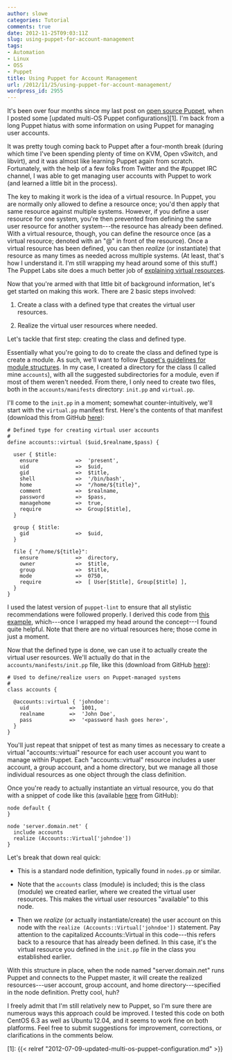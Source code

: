 ```yaml
---
author: slowe
categories: Tutorial
comments: true
date: 2012-11-25T09:03:11Z
slug: using-puppet-for-account-management
tags:
- Automation
- Linux
- OSS
- Puppet
title: Using Puppet for Account Management
url: /2012/11/25/using-puppet-for-account-management/
wordpress_id: 2955
---
```


It's been over four months since my last post on [open source Puppet](http://puppetlabs.com/puppet/puppet-open-source/), when I posted some [updated multi-OS Puppet configurations][1]. I'm back from a long Puppet hiatus with some information on using Puppet for managing user accounts.

It was pretty tough coming back to Puppet after a four-month break (during which time I've been spending plenty of time on KVM, Open vSwitch, and libvirt), and it was almost like learning Puppet again from scratch. Fortunately, with the help of a few folks from Twitter and the #puppet IRC channel, I was able to get managing user accounts with Puppet to work (and learned a little bit in the process).

The key to making it work is the idea of a virtual resource. In Puppet, you are normally only allowed to define a resource once; you'd then apply that same resource against multiple systems. However, if you define a user resource for one system, you're then prevented from defining the same user resource for another system---the resource has already been defined. With a virtual resource, though, you can define the resource once (as a virtual resource; denoted with an "@" in front of the resource). Once a virtual resource has been defined, you can then _realize_ (or instantiate) that resource as many times as needed across multiple systems. (At least, that's how I understand it. I'm still wrapping my head around some of this stuff.) The Puppet Labs site does a much better job of [explaining virtual resources](http://docs.puppetlabs.com/puppet/3/reference/lang_virtual.html).

Now that you're armed with that little bit of background information, let's get started on making this work. There are 2 basic steps involved:

1. Create a class with a defined type that creates the virtual user resources.

2. Realize the virtual user resources where needed.

Let's tackle that first step: creating the class and defined type.

Essentially what you're going to do to create the class and defined type is create a module. As such, we'll want to follow [Puppet's guidelines for module structures](http://docs.puppetlabs.com/puppet/3/reference/modules_fundamentals.html). In my case, I created a directory for the class (I called mine `accounts`), with all the suggested subdirectories for a module, even if most of them weren't needed. From there, I only need to create two files, both in the `accounts/manifests` directory: `init.pp` and `virtual.pp`.

I'll come to the `init.pp` in a moment; somewhat counter-intuitively, we'll start with the `virtual.pp` manifest first. Here's the contents of that manifest (download this from GitHub [here][gist-1]):

```puppet
# Defined type for creating virtual user accounts
#
define accounts::virtual ($uid,$realname,$pass) {

  user { $title:
    ensure            =>  'present',
    uid               =>  $uid,
    gid               =>  $title,
    shell             =>  '/bin/bash',
    home              =>  "/home/${title}",
    comment           =>  $realname,
    password          =>  $pass,
    managehome        =>  true,
    require           =>  Group[$title],
  }

  group { $title:
    gid               =>  $uid,
  }

  file { "/home/${title}":
    ensure            =>  directory,
    owner             =>  $title,
    group             =>  $title,
    mode              =>  0750,
    require           =>  [ User[$title], Group[$title] ],
  }
}
```

I used the latest version of `puppet-lint` to ensure that all stylistic recommendations were followed properly. I derived this code from [this example](http://www.craigdunn.org/2011/03/puppet-working-with-define-based-virtuals/), which---once I wrapped my head around the concept---I found quite helpful. Note that there are no virtual resources here; those come in just a moment.

Now that the defined type is done, we can use it to actually create the virtual user resources. We'll actually do that in the `accounts/manifests/init.pp` file, like this (download from GitHub [here][gist-2]):

```puppet
# Used to define/realize users on Puppet-managed systems
#
class accounts {

  @accounts::virtual { 'johndoe':
    uid             =>  1001,
    realname        =>  'John Doe',
    pass            =>  '<password hash goes here>',
  }
}
```

You'll just repeat that snippet of test as many times as necessary to create a virtual "accounts::virtual" resource for each user account you want to manage within Puppet. Each "accounts::virtual" resource includes a user account, a group account, and a home directory, but we manage all those individual resources as one object through the class definition.

Once you're ready to actually instantiate an virtual resource, you do that with a snippet of code like this (available [here][gist-3] from GitHub):

```puppet
node default {
}

node 'server.domain.net' {
  include accounts
  realize (Accounts::Virtual['johndoe'])
}
```

Let's break that down real quick:

* This is a standard node definition, typically found in `nodes.pp` or similar.

* Note that the `accounts` class (module) is included; this is the class (module) we created earlier, where we created the virtual user resources. This makes the virtual user resources "available" to this node.

* Then we _realize_ (or actually instantiate/create) the user account on this node with the `realize (Accounts::Virtual['johndoe'])` statement. Pay attention to the capitalized Accounts::Virtual in this code---this refers back to a resource that has already been defined. In this case, it's the virtual resource you defined in the `init.pp` file in the class you established earlier.

With this structure in place, when the node named "server.domain.net" runs Puppet and connects to the Puppet master, it will create the realized resources---user account, group account, and home directory---specified in the node definition. Pretty cool, huh?

I freely admit that I'm still relatively new to Puppet, so I'm sure there are numerous ways this approach could be improved. I tested this code on both CentOS 6.3 as well as Ubuntu 12.04, and it seems to work fine on both platforms. Feel free to submit suggestions for improvement, corrections, or clarifications in the comments below.

[gist-1]: https://gist.github.com/scottslowe/4050213
[gist-2]: https://gist.github.com/scottslowe/4050229
[gist-3]: https://gist.github.com/scottslowe/4050236

[1]: {{< relref "2012-07-09-updated-multi-os-puppet-configuration.md" >}}
